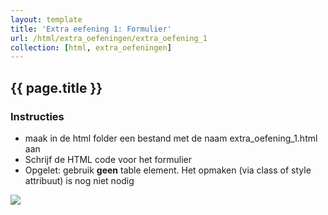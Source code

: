 ```yaml
---
layout: template
title: 'Extra eefening 1: Formulier'
url: /html/extra_oefeningen/extra_oefening_1
collection: [html, extra_oefeningen]
---
```


## {{ page.title }}

<div class="highlight">
    <h3>Instructies</h3>
    <ul>
        <li>maak in de html folder een bestand met de naam extra_oefening_1.html aan</li>
        <li>Schrijf de HTML code voor het formulier</li>
        <li>Opgelet: gebruik <strong>geen</strong> table element. Het opmaken (via class of style attribuut) is nog niet nodig</li>
    </ul>
</div>

<img class="shadow center" src="{{ '/html/extra_oefeningen/images/extra_oefening_1.png' | relative_url}}" />